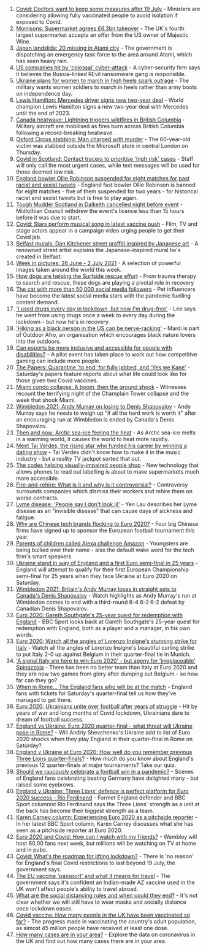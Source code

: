1. [Covid: Doctors want to keep some measures after 19 July](https://www.bbc.co.uk/news/uk-57703959) - Ministers are considering allowing fully vaccinated people to avoid isolation if exposed to Covid.
2. [Morrisons: Supermarket agrees £6.3bn takeover](https://www.bbc.co.uk/news/business-57705253) - The UK's fourth largest supermarket accepts an offer from the US owner of Majestic Wine.
3. [Japan landslide: 20 missing in Atami city](https://www.bbc.co.uk/news/world-asia-57704967) - The government is dispatching an emergency task force to the area around Atami, which has seen heavy rain.
4. [US companies hit by 'colossal' cyber-attack](https://www.bbc.co.uk/news/world-us-canada-57703836) - A cyber-security firm says it believes the Russia-linked REvil ransomware gang is responsible.
5. [Ukraine plans for women to march in high heels spark outrage](https://www.bbc.co.uk/news/world-europe-57706617) - The military wants women soldiers to march in heels rather than army boots on independence day.
6. [Lewis Hamilton: Mercedes driver signs new two-year deal](https://www.bbc.co.uk/sport/formula1/57680700) - World champion Lewis Hamilton signs a new two-year deal with Mercedes until the end of 2023.
7. [Canada heatwave: Lightning triggers wildfires in British Columbia](https://www.bbc.co.uk/news/world-us-canada-57703853) - Military aircraft are mobilised as fires burn across British Columbia following a record-breaking heatwave.
8. [Oxford Circus stabbing: Man charged with murder](https://www.bbc.co.uk/news/uk-england-london-57705785) - The 60-year-old victim was stabbed outside the Microsoft store in central London on Thursday.
9. [Covid in Scotland: Contact tracers to prioritise 'high risk' cases](https://www.bbc.co.uk/news/uk-scotland-57705375) - Staff will only call the most urgent cases, while text messages will be used for those deemed low risk.
10. [England bowler Ollie Robinson suspended for eight matches for past racist and sexist tweets](https://www.bbc.co.uk/sport/cricket/57697159) - England fast bowler Ollie Robinson is banned for eight matches - five of them suspended for two years - for historical racist and sexist tweets but is free to play again.
11. [Tough Mudder Scotland in Dalkeith cancelled night before event](https://www.bbc.co.uk/news/uk-scotland-edinburgh-east-fife-57703084) - Midlothian Council withdrew the event's licence less than 15 hours before it was due to start.
12. [Covid: Stars perform musical song in latest vaccine push](https://www.bbc.co.uk/news/uk-57702498) - Film, TV and stage actors appear in a campaign video urging people to get their Covid jab.
13. [Belfast murals: Dan Kitchener street graffiti inspired by Japanese art](https://www.bbc.co.uk/news/57663446) - A renowned street artist explains the Japanese-inspired mural he's created in Belfast.
14. [Week in pictures: 26 June - 2 July 2021](https://www.bbc.co.uk/news/in-pictures-57680063) - A selection of powerful images taken around the world this week.
15. [How dogs are helping the Surfside rescue effort](https://www.bbc.co.uk/news/world-us-canada-57703118) - From trauma therapy to search and rescue, these dogs are playing a pivotal role in recovery
16. [The cat with more than 50,000 social media followers](https://www.bbc.co.uk/news/world-asia-57678337) - Pet influencers have become the latest social media stars with the pandemic fuelling content demand.
17. ['I used drugs every day in lockdown, but now I'm drug-free'](https://www.bbc.co.uk/news/uk-57688961) - Lee says he went from using drugs once a week to every day during the lockdown - but now he's in recovery.
18. ['Hiking as a black person in the US can be nerve-racking'](https://www.bbc.co.uk/news/world-us-canada-57686681) - Mardi is part of Outdoor Afro, an organisation which encourages black nature lovers into the outdoors.
19. [Can esports be more inclusive and accessible for people with disabilities?](https://www.bbc.co.uk/news/newsbeat-57696675) - A pilot event has taken place to work out how competitive gaming can include more people.
20. [The Papers: Quarantine 'to end' for fully jabbed, and 'Yes we Kane'](https://www.bbc.co.uk/news/blogs-the-papers-57703809) - Saturday's papers feature reports about what life could look like for those given two Covid vaccines.
21. [Miami condo collapse: A boom, then the ground shook](https://www.bbc.co.uk/news/world-us-canada-57690165) - Witnesses recount the terrifying night of the Champlain Tower collapse and the week that shook Miami.
22. [Wimbledon 2021: Andy Murray on losing to Denis Shapovalov](https://www.bbc.co.uk/sport/tennis/57703444) - Andy Murray says he needs to weigh up "if all the hard work is worth it" after an encouraging run at Wimbledon is ended by Canada's Denis Shapovalov.
23. [Then and now: Arctic sea-ice feeling the heat](https://www.bbc.co.uk/news/science-environment-57650226) - As Arctic sea-ice melts in a warming world, it causes the world to heat more rapidly.
24. [Meet Tai Verdes, the rising star who funded his career by winning a dating show](https://www.bbc.co.uk/news/entertainment-arts-57685161) - Tai Verdes didn't know how to make it in the music industry - but a reality TV jackpot sorted that out.
25. [The codes helping visually-impaired people shop](https://www.bbc.co.uk/news/business-57679943) - New technology that allows phones to read out labelling is about to make supermarkets much more accessible.
26. [Fire-and-rehire: What is it and why is it controversial?](https://www.bbc.co.uk/news/business-57670287) - Controversy surrounds companies which dismiss their workers and rehire them on worse contracts.
27. [Lyme disease: 'People say I don't look ill'](https://www.bbc.co.uk/news/uk-scotland-glasgow-west-57693815) - Yen Lau describes her Lyme disease as an "invisible disease" that can cause days of sickness and fatigue.
28. [Why are Chinese tech brands flocking to Euro 2020?](https://www.bbc.co.uk/news/technology-57697509) - Four big Chinese firms have signed up to sponsor the European football tournament this year.
29. [Parents of children called Alexa challenge Amazon](https://www.bbc.co.uk/news/technology-57680173) - Youngsters are being bullied over their name - also the default wake word for the tech firm's smart speakers.
30. [Ukraine stand in way of England and a first Euro semi-final in 25 years](https://www.bbc.co.uk/sport/football/51198691) - England will attempt to qualify for their first European Championship semi-final for 25 years when they face Ukraine at Euro 2020 on Saturday.
31. [Wimbledon 2021: Britain's Andy Murray loses in straight sets to Canada's Denis Shapovalov](https://www.bbc.co.uk/sport/av/tennis/57703649) - Watch highlights as Andy Murray's run at Wimbledon comes to end with a third-round 6-4 6-2 6-2 defeat by Canadian Denis Shapovalov.
32. [Euro 2020: Gareth Southgate's 25-year quest for redemption with England](https://www.bbc.co.uk/sport/av/football/57695367) - BBC Sport looks back at Gareth Southgate's 25-year quest for redemption with England, both as a player and a manager, in his own words.
33. [Euro 2020: Watch all the angles of Lorenzo Insigne's stunning strike for Italy](https://www.bbc.co.uk/sport/av/football/57703629) - Watch all the angles of Lorenzo Insigne's beautiful curling strike to put Italy 2-0 up against Belgium in their quarter-final tie in Munich.
34. ['A signal Italy are here to win Euro 2020' - but agony for 'irreplaceable' Spinazzola](https://www.bbc.co.uk/sport/football/57703580) - There has been no better team than Italy at Euro 2020 and they are now two games from glory after dumping out Belgium - so how far can they go?
35. [When in Rome... The England fans who will be at the match](https://www.bbc.co.uk/news/uk-57652630) - England fans with tickets for Saturday's quarter-final tell us how they've managed to get there.
36. [Euro 2020: Ukrainians unite over football after years of struggle](https://www.bbc.co.uk/news/world-europe-57677177) - Hit by years of war and long months of Covid lockdown, Ukrainians dare to dream of football success.
37. [England vs Ukraine: Euro 2020 quarter-final - what threat will Ukraine pose in Rome?](https://www.bbc.co.uk/sport/football/57659833) - Will Andriy Shevchenko's Ukraine add to list of Euro 2020 shocks when they play England in their quarter-final in Rome on Saturday?
38. [England v Ukraine at Euro 2020: How well do you remember previous Three Lions quarter-finals?](https://www.bbc.co.uk/sport/football/57667397) - How much do you know about England's previous 12 quarter-finals at major tournaments? Take our quiz.
39. [Should we raucously celebrate a football win in a pandemic?](https://www.bbc.co.uk/news/uk-57664286) - Scenes of England fans celebrating beating Germany have delighted many - but raised some eyebrows.
40. [England v Ukraine: Three Lions' defence is perfect platform for Euro 2020 success - Rio Ferdinand](https://www.bbc.co.uk/sport/football/57684225) - Former England defender and BBC Sport columnist Rio Ferdinand says the Three Lions' strength as a unit at the back has become their biggest strength as a team.
41. [Karen Carney column: Experiencing Euro 2020 as a pitchside reporter](https://www.bbc.co.uk/sport/football/57660625) - In her latest BBC Sport column, Karen Carney discusses what she has seen as a pitchside reporter at Euro 2020.
42. [Euro 2020 and Covid: How can I watch with my friends?](https://www.bbc.co.uk/news/uk-57386719) - Wembley will host 60,00 fans next week, but millions will be watching on TV at home and in pubs.
43. [Covid: What's the roadmap for lifting lockdown?](https://www.bbc.co.uk/news/explainers-52530518) - There is 'no reason' for England's final Covid restrictions to last beyond 19 July, the government says.
44. [The EU vaccine 'passport' and what it means for travel](https://www.bbc.co.uk/news/explainers-57665765) - The government says it's confident an Indian-made AZ vaccine used in the UK won't affect people's ability to travel abroad.
45. [What are the social distancing rules and when could they end?](https://www.bbc.co.uk/news/uk-51506729) - It's not clear whether we will still have to wear masks and socially distance once lockdown eases.
46. [Covid vaccine: How many people in the UK have been vaccinated so far?](https://www.bbc.co.uk/news/health-55274833) - The progress made in vaccinating the country's adult population, as almost 45 million people have received at least one dose.
47. [How many cases are in your area?](https://www.bbc.co.uk/news/uk-51768274) - Explore the data on coronavirus in the UK and find out how many cases there are in your area.
